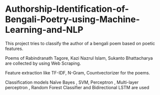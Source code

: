 # Authorship-Identification-of-Bengali-Poetry-using-Machine-Learning-and-NLP

This project tries to classify the author of a bengali poem based on poetic features.

Poems of Rabindranath Tagore, Kazi Nazrul Islam, Sukanto Bhattacharya are collected by using Web Scraping.

Feature extraction like TF-IDF, N-Gram, Countvectorizer for the poems.

Classification models Naïve Bayes , SVM, Perceptron , Multi-layer perceptron , Random Forest Classifier and Bidirectional LSTM are used

